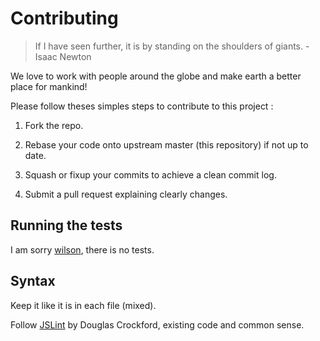 # Contributing

> If I have seen further, it is by standing on the shoulders of giants. - Isaac Newton

We love to work with people around the globe and make earth a better place for mankind!

Please follow theses simples steps to contribute to this project :

1. Fork the repo.

2. Rebase your code onto upstream master (this repository) if not up to date.

3. Squash or fixup your commits to achieve a clean commit log.

4. Submit a pull request explaining clearly changes.

## Running the tests

I am sorry [wilson](http://www.youtube.com/watch?v=wO_MYX_Oto0), there is no tests.

## Syntax

Keep it like it is in each file (mixed).

Follow [JSLint](http://www.jslint.com/lint.html) by Douglas Crockford, existing code and common sense.

